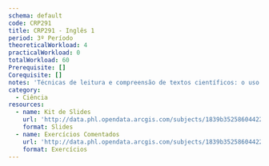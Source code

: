 ```yaml
---
schema: default
code: CRP291
title: CRP291 - Inglês 1
period: 3º Período
theoreticalWorkload: 4
practicalWorkload: 0
totalWorkload: 60
Prerequisite: []
Corequisite: []
notes: 'Técnicas de leitura e compreensão de textos científicos: o uso do dicionário e formação de palavras. O estudo das funções do discurso. O uso de sinais de referência.'
category:
  - Ciência
resources:
  - name: Kit de Slides
    url: 'http://data.phl.opendata.arcgis.com/subjects/1839b35258604422b0b520cbb668df0d_0.csv'
    format: Slides
  - name: Exercícios Comentados
    url: 'http://data.phl.opendata.arcgis.com/subjects/1839b35258604422b0b520cbb668df0d_0.zip'
    format: Exercícios
---
```

